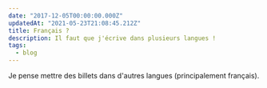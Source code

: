 ```yaml
---
date: "2017-12-05T00:00:00.000Z"
updatedAt: "2021-05-23T21:08:45.212Z"
title: Français ?
description: Il faut que j'écrive dans plusieurs langues !
tags:
  - blog
---
```


Je pense mettre des billets dans d'autres langues (principalement français).
